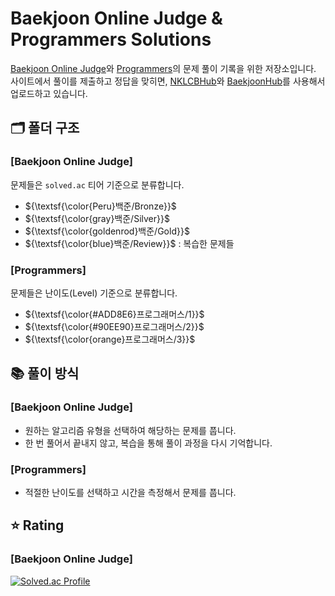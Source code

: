 # Baekjoon Online Judge & Programmers Solutions

[Baekjoon Online Judge](https://www.acmicpc.net/)와 [Programmers](https://school.programmers.co.kr/)의 문제 풀이 기록을 위한 저장소입니다. <br>
사이트에서 풀이를 제출하고 정답을 맞히면, [NKLCBHub](https://github.com/dongx0915/NKLCB_Hub)와 [BaekjoonHub](https://github.com/BaekjoonHub/BaekjoonHub)를 사용해서 업로드하고 있습니다.

## 🗂️ 폴더 구조

### [Baekjoon Online Judge]

문제들은 `solved.ac` 티어 기준으로 분류합니다.

- ${\textsf{\color{Peru}백준/Bronze}}$
- ${\textsf{\color{gray}백준/Silver}}$
- ${\textsf{\color{goldenrod}백준/Gold}}$
- ${\textsf{\color{blue}백준/Review}}$ : 복습한 문제들

### [Programmers]

문제들은 난이도(Level) 기준으로 분류합니다.

- ${\textsf{\color{#ADD8E6}프로그래머스/1}}$
- ${\textsf{\color{#90EE90}프로그래머스/2}}$
- ${\textsf{\color{orange}프로그래머스/3}}$

## 📚 풀이 방식

### [Baekjoon Online Judge]

- 원하는 알고리즘 유형을 선택하여 해당하는 문제를 풉니다.
- 한 번 풀어서 끝내지 않고, 복습을 통해 풀이 과정을 다시 기억합니다. 

### [Programmers]

- 적절한 난이도를 선택하고 시간을 측정해서 문제를 풉니다.

## ⭐ Rating

### [Baekjoon Online Judge]

[![Solved.ac Profile](http://mazassumnida.wtf/api/v2/generate_badge?boj=zigugu)](https://solved.ac/zigugu/)
